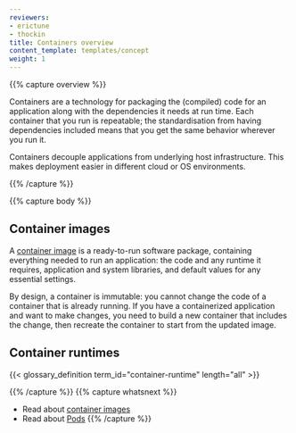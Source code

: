 ```yaml
---
reviewers:
- erictune
- thockin
title: Containers overview
content_template: templates/concept
weight: 1
---
```


{{% capture overview %}}

Containers are a technology for packaging the (compiled) code for an
application along with the dependencies it needs at run time. Each
container that you run is repeatable; the standardisation from having
dependencies included means that you get the same behavior wherever you
run it.

Containers decouple applications from underlying host infrastructure.
This makes deployment easier in different cloud or OS environments.

{{% /capture %}}


{{% capture body %}}

## Container images
A [container image](/docs/concepts/containers/images/) is a ready-to-run
software package, containing everything needed to run an application:
the code and any runtime it requires, application and system libraries,
and default values for any essential settings.

By design, a container is immutable: you cannot change the code of a
container that is already running. If you have a containerized application
and want to make changes, you need to build a new container that includes
the change, then recreate the container to start from the updated image.

## Container runtimes

{{< glossary_definition term_id="container-runtime" length="all" >}}

{{% /capture %}}
{{% capture whatsnext %}}
* Read about [container images](/docs/concepts/containers/images/)
* Read about [Pods](/docs/concepts/workloads/pods/)
{{% /capture %}}
